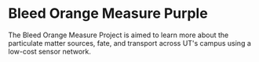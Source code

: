 # Bleed Orange Measure Purple
The Bleed Orange Measure Project is aimed to learn more about the particulate matter sources, fate, and transport across UT's campus using a low-cost sensor network.


